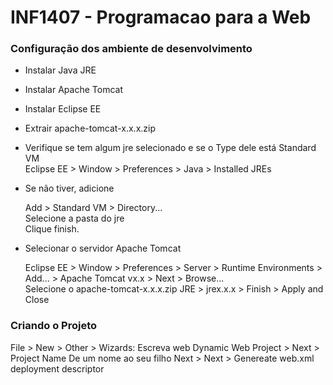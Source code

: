# INF1407 - Programacao para a Web

### Configuração dos ambiente de desenvolvimento

* Instalar Java JRE
* Instalar Apache Tomcat
* Instalar Eclipse EE

* Extrair apache-tomcat-x.x.x.zip 
* Verifique se tem algum jre selecionado e se o Type dele está Standard VM  
  Eclipse EE > Window > Preferences > Java > Installed JREs

* Se não tiver, adicione

  Add > Standard VM > Directory...  
  Selecione a pasta do jre  
  Clique finish.

* Selecionar o servidor Apache Tomcat

  Eclipse EE > Window > Preferences > Server > Runtime Environments > Add... > Apache Tomcat vx.x > Next > Browse...  
  Selecione o apache-tomcat-x.x.x.zip 
  JRE > jrex.x.x > Finish > Apply and Close

### Criando o Projeto

File > New > Other > Wizards: 
Escreva web 
Dynamic Web Project > Next > Project Name 
De um nome ao seu filho 
Next > Next > Genereate web.xml deployment descriptor

